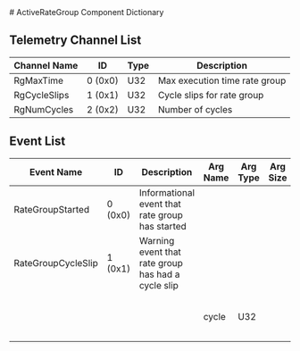 <title>ActiveRateGroup Component Dictionary</title>
# ActiveRateGroup Component Dictionary


## Telemetry Channel List

|Channel Name|ID|Type|Description|
|---|---|---|---|
|RgMaxTime|0 (0x0)|U32|Max execution time rate group|
|RgCycleSlips|1 (0x1)|U32|Cycle slips for rate group|
|RgNumCycles|2 (0x2)|U32|Number of cycles|

## Event List

|Event Name|ID|Description|Arg Name|Arg Type|Arg Size|Description
|---|---|---|---|---|---|---|
|RateGroupStarted|0 (0x0)|Informational event that rate group has started| | | | |
|RateGroupCycleSlip|1 (0x1)|Warning event that rate group has had a cycle slip| | | | |
| | | |cycle|U32||The cycle where the cycle occurred|
